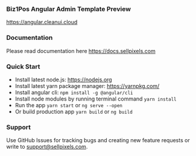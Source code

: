 ### Biz1Pos Angular Admin Template Preview ###
https://angular.cleanui.cloud

### Documentation ###
Please read documentation here https://docs.sellpixels.com

### Quick Start ###
* Install latest node.js: https://nodejs.org​
* Install latest yarn package manager: https://yarnpkg.com/​
* Install angular cli: `npm install -g @angular/cli`
* Install node modules by running terminal command `yarn install`
* Run the app `yarn start` or `ng serve --open`
* Or build production app `yarn build` or `ng build`

### Support ###
Use GitHub Issues for tracking bugs and creating new feature requests or write to [support@sellpixels.com](mailto:support@sellpixels.com).
